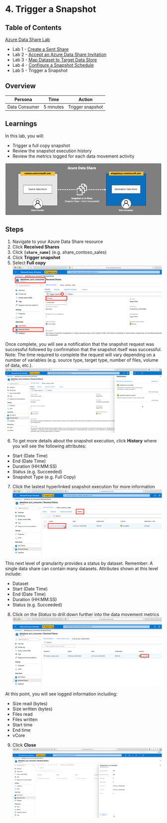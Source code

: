 # 4. Trigger a Snapshot

## Table of Contents
[Azure Data Share Lab](../README.md)
* Lab 1 - [Create a Sent Share](../labs/01_create_share.md)
* Lab 2 - [Accept an Azure Data Share Invitation](../labs/02_accept_invitation.md)
* Lab 3 - [Map Dataset to Target Data Store](../labs/03_configure_dataset.md)
* Lab 4 - [Configure a Snapshot Schedule](../labs/04_configure_snapshot.md)
* Lab 5 - Trigger a Snapshot

## Overview
| Persona | Time | Action |
| -----  | ----- | ----- |
| Data Consumer | 5 minutes | Trigger snapshot |

## Learnings
In this lab, you will:
* Trigger a full copy snapshot
* Review the snapshot execution history
* Review the metrics logged for each data movement activity

![alt text](../images/azure_data_share_data_consumer.png "Azure Data Share - Data Consumer")

## Steps

1. Navigate to your Azure Data Share resource
2. Click **Received Shares**
3. Click **`[share_name]`** (e.g. share_contoso_sales)
4. Click **Trigger snapshot**
5. Select **Full copy**
![alt text](../images/azure_data_share_received_share_trigger_full.png "Azure Data Share - Trigger Snapshot")

Once complete, you will see a notification that the snapshot request was successful followed by confirmation that the snapshot itself was successful. Note: The time required to complete the request will vary depending on a number of variables (e.g. source type, target type, number of files, volume of data, etc.).
![alt text](../images/azure_data_share_received_share_snapshot_executed.png "Azure Data Share - Snapshot Executed")

6. To get more details about the snapshot execution, click **History** where you will see the following attributes:
* Start (Date Time)
* End (Date Time)
* Duration (HH:MM:SS)
* Status (e.g. Succeeded)
* Snapshot Type (e.g. Full Copy)

7. Click the lastest hyperlinked snapshot execution for more information
![alt text](../images/azure_data_share_received_share_history.png "Azure Data Share - History")

This next level of granularity provides a status by dataset. Remember: A single data share can contain many datasets. Attributes shown at this level include:
* Dataset
* Start (Date Time)
* End (Date Time)
* Duration (HH:MM:SS)
* Status (e.g. Succeeded)

8. Click on the *Status* to drill down further into the data movement metrics
![alt text](../images/azure_data_share_received_share_history_log.png "Azure Data Share - History")

At this point, you will see logged information including:
* Size read (bytes)
* Size written (bytes)
* Files read
* Files written
* Start time
* End time
* vCore

9. Click **Close**
![alt text](../images/azure_data_share_received_share_dataset_log.png "Azure Data Share - History")
